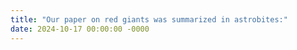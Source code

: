 ```yaml
---
title: "Our paper on red giants was summarized in astrobites:"
date: 2024-10-17 00:00:00 -0000
---
```

